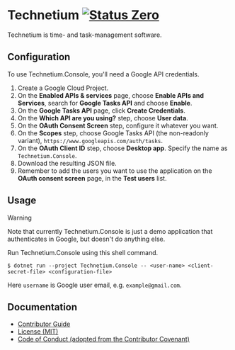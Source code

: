 Technetium [![Status Zero][status-zero]][andivionian-status-classifier]
==========

Technetium is time- and task-management software.

Configuration
-------------
To use Technetium.Console, you'll need a Google API credentials.

1. Create a Google Cloud Project.
2. On the **Enabled APIs & services** page, choose **Enable APIs and Services**, search for **Google Tasks API** and choose **Enable**.
3. On the **Google Tasks API** page, click **Create Credentials**.
4. On the **Which API are you using?** step, choose **User data**.
5. On the **OAuth Consent Screen** step, configure it whatever you want.
6. On the **Scopes** step, choose Google Tasks API (the non-readonly variant), `https://www.googleapis.com/auth/tasks`.
7. On the **OAuth Client ID** step, choose **Desktop app**. Specify the name as `Technetium.Console`.
8. Download the resulting JSON file.
9. Remember to add the users you want to use the application on the **OAuth consent screen** page, in the **Test users** list.

Usage
-----

> [!WARNING]
>
> Note that currently Technetium.Console is just a demo application that authenticates in Google, but doesn't do anything else.

Run Technetium.Console using this shell command.

```console
$ dotnet run --project Technetium.Console -- <user-name> <client-secret-file> <configuration-file>
```

Here `username` is Google user email, e.g. `example@gmail.com`. 

Documentation
-------------

- [Contributor Guide][docs.contributing]
- [License (MIT)][docs.license]
- [Code of Conduct (adopted from the Contributor Covenant)][docs.code-of-conduct]

[andivionian-status-classifier]: https://github.com/ForNeVeR/andivionian-status-classifier#status-zero-
[docs.code-of-conduct]: CODE_OF_CONDUCT.md
[docs.contributing]: CONTRIBUTING.md
[docs.license]: LICENSE.md
[status-zero]: https://img.shields.io/badge/status-zero-lightgrey.svg
